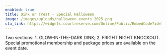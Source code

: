 ```yaml
---
enabled: true
title: Dink or Treat - Special Halloween
image: /images/uploads/halloween_events_2025.png
cta_link: https://widgets.courtreserve.com/Online/Public/EmbedCode?id=16040&embedCodeId=46618&eventId=1579785&occId=&orgLayout=True&memberGroupId=&partialView=False&customLinkId=&isRedirect=true
---
```

Two sections: 1. GLOW-IN-THE-DARK DINK; 2. FRIGHT NIGHT KNOCKOUT. Special promotional membership and package prices are available on the event date.
